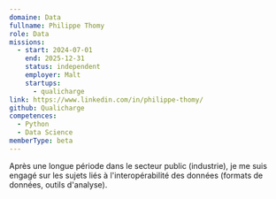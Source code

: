 ```yaml
---
domaine: Data
fullname: Philippe Thomy
role: Data
missions:
  - start: 2024-07-01
    end: 2025-12-31
    status: independent
    employer: Malt
    startups:
      - qualicharge
link: https://www.linkedin.com/in/philippe-thomy/
github: Qualicharge
competences:
  - Python
  - Data Science
memberType: beta
---
```

Après une longue période dans le secteur public (industrie), je me suis engagé sur les sujets liés à l'interopérabilité des données (formats de données, outils d'analyse).
